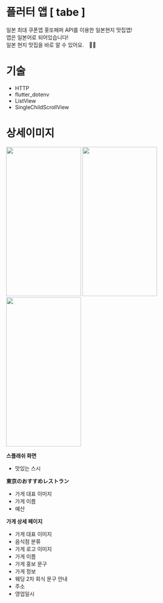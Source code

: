 # 플러터 앱 [ tabe ] 

일본 최대 쿠폰앱 홋또페퍼 API를 이용한 일본현지 맛집앱!  
앱은 일본어로 되어있습니다!  
일본 현지 맛집을 바로 알 수 있어요.　🍣🍺

# 기술

- HTTP
- flutter_dotenv
- ListView
- SingleChildScrollView

# 상세이미지

<img src="https://github.com/kof99athena/tabe/assets/128768118/359cf441-f246-48cc-a4df-0b59c1a37e3f.png" width="200" height="400"/>  
<img src="https://github.com/kof99athena/tabe/assets/128768118/ffc72cde-2530-4f50-9401-84015da51757.png" width="200" height="400"/>  
<img src="https://github.com/kof99athena/tabe/assets/128768118/de33ad8f-8704-4ae4-9c47-b7b9ada027b7.png" width="200" height="400"/>  

**스플래쉬 화면**
- 맛있는 스시 

**東京のおすすめレストラン**
- 가게 대표 이미지
- 가게 이름
- 예산
  
**가게 상세 페이지**
- 가게 대표 이미지
- 음식점 분류 
- 가게 로고 이미지
- 가게 이름
- 가게 홍보 문구
- 가게 정보
- 웨딩 2차 회식 문구 안내
- 주소
- 영업일시
